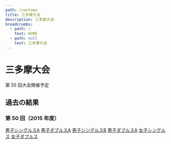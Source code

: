 ```yaml
---
path: /santama
title: 三多摩大会
description: 三多摩大会
breadcrumbs:
  - path: /
    text: HOME
  - path: null
    text: 三多摩大会
---
```


# 三多摩大会

第 55 回大会開催予定

## 過去の結果

### 第 50 回（2015 年度）

<a href="/files/santama/2015/santama_2015_msa_re.pdf" target="_blank">男子シングルスA</a>
<a href="/files/santama/2015/santama_2015_mda_re.pdf" target="_blank">男子ダブルスA</a>
<a href="/files/santama/2015/santama_2015_msb_re.pdf" target="_blank">男子シングルスB</a>
<a href="/files/santama/2015/santama_2015_mdb_re.pdf" target="_blank">男子ダブルスA</a>
<a href="/files/santama/2015/santama_2015_ws_re.pdf" target="_blank">女子シングルス</a>
<a href="/files/santama/2015/santama_2015_wd_re.pdf" target="_blank">女子ダブルス</a>
